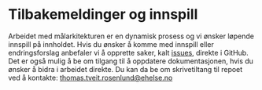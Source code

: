 # Tilbakemeldinger og innspill
Arbeidet med målarkitekturen er en dynamisk prosess og vi ønsker løpende innspill på innholdet. Hvis du ønsker å komme med innspill eller endringsforslag anbefaler vi å opprette saker, kalt [issues](https://github.com/Direktoratet-for-e-helse/Malarkitektur-digital-hjemmeoppfolging/issues), direkte i GitHub. Det er også mulig å be om tilgang til å oppdatere dokumentasjonen, hvis du ønsker å bidra i arbeidet direkte. Du kan da be om skrivetiltang til repoet ved å kontakte: thomas.tveit.rosenlund@ehelse.no
